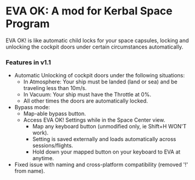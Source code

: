 # EVA OK: A mod for Kerbal Space Program

EVA OK! is like automatic child locks for your space capsules, locking and unlocking the cockpit doors under certain circumstances automatically.  

### Features in v1.1
    
* Automatic Unlocking of cockpit doors under the following situations:
  * In Atmosphere: Your ship must be landed (land or sea) and be traveling less than 10m/s.
  * In Vacuum: Your ship must have the Throttle at 0%.
  * All other times the doors are automatically locked.
* Bypass mode:
  * Map-able bypass button.
  * Access EVA OK! Settings while in the Space Center view.
    * Map any keyboard button (unmodified only, ie Shift+H WON'T work).
    * Setting is saved externally and loads automatically across sessions/flights.
    * Hold down your mapped button on your keyboard to EVA at anytime.
* Fixed issue with naming and cross-platform compatibility (removed '!' from name).
